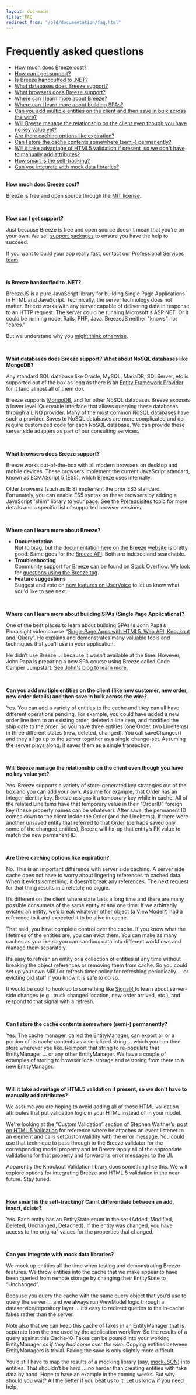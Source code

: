 ```yaml
---
layout: doc-main
title: FAQ
redirect_from: "/old/documentation/faq.html"
---
```

<h1>Frequently asked questions</h1>

<ul>
	<li><a href="#cost">How much does Breeze cost?</a></li>
	<li><a href="#support">How can I get support?</a></li>
	<li><a href="#handcuff">Is Breeze handcuffed to .NET?</a></li>
	<li><a href="#database">What databases does Breeze support?</a></li>
	<li><a href="#browsers">What browsers does Breeze support?</a></li>
	<li><a href="#learn-breeze">Where can I learn more about Breeze?</a></li>
	<li><a href="#learn-spa">Where can I learn more about building SPAs?</a></li>
	<li><a href="#multiple-entities">Can you add multiple entities on the client and then save in bulk across the wire?</a></li>
	<li><a href="#manage-relationship">Will Breeze manage the relationship on the client even though you have no key value yet?</a></li>
	<li><a href="#cache-options">Are there caching options like expiration?</a></li>
	<li><a href="#store-cache">Can I store the cache contents somewhere (semi-) permanently?</a></li>
	<li><a href="#html5-validation">Will it take advantage of HTML5 validation if present, so we don&#39;t have to manually add attributes?</a></li>
	<li><a href="#self-tracking">How smart is the self-tracking?</a></li>
	<li><a href="#mock-data-library">Can you integrate with mock data libraries? </a><br />
	&nbsp;</li>
</ul>

<p><strong><a id="cost" name="cost"></a>How much does Breeze cost?</strong></p>

<p>Breeze is free and open source through the <a href="http://opensource.org/licenses/mit-license.php" target="_blank">MIT license</a>.</p>

<p>&nbsp;</p>

<p><strong><a id="support" name="support"></a>How can I get support?</strong></p>

<p>Just because Breeze is free and open source doesn&#39;t mean that you&#39;re on your own. We sell <a href="http://www.breezejs.com/support">support packages</a> to ensure you have the help to succeed.</p>

<p>If you want to build your app really fast, contact our <a href="http://www.ideablade.com/professional-services/professional-services.aspx" target="_blank">Professional Services team</a>.</p>

<p>&nbsp;</p>

<p><strong><a id="handcuff" name="handcuff"></a>Is Breeze handcuffed to .NET?</strong></p>

<p>BreezeJS is a pure JavaScript library for building Single Page Applications in HTML and JavaScript. Technically, the server technology does not matter. Breeze works with any server capable of delivering data in response to an HTTP request. The server could be running Microsoft&#39;s ASP.NET. Or it could be running node, Rails, PHP, Java. BreezeJS neither &quot;knows&quot; nor &quot;cares.&quot;</p>

<p>But we understand why you <a href="http://www.breezejs.com/blog/handcuffed-microsoft">might think otherwise</a>.</p>

<p>&nbsp;</p>

<p><strong><a id="database" name="database"></a>What databases does Breeze support? What about NoSQL databases like MongoDB?</strong></p>

<p>Any standard SQL&nbsp;database like Oracle, MySQL, MariaDB, SQLServer, etc&nbsp;is supported out of the box as long as there is an <a href="http://msdn.microsoft.com/en-us/data/dd363565" target="_blank">Entity Framework Provider</a> for it (and almost all of them do).</p>

<p>Breeze supports <a href="/doc-node-mongodb">MongoDB</a>, and for other NoSQL databases Breeze&nbsp;exposes a lower level IQueryable interface that allows querying these databases through a LINQ provider. Many of the most common NoSQL databases have such a provider. Saves to NoSQL databases are more complicated and do require customized code for each NoSQL database. We can provide these server side adapters as part of our consulting services.</p>

<p>&nbsp;</p>

<p><strong><a id="browsers" name="browsers"></a>What browsers does Breeze support?</strong></p>

<p>Breeze works out-of-the-box with all&nbsp;modern browsers on desktop and mobile devices. These browsers implement the current JavaScript standard, known as ECMAScript 5 (ES5), which Breeze uses internally.</p>

<p>Older browsers (such as IE 8) implement the prior ES3 standard. Fortunately, you can enable ES5 syntax on these browsers by adding a JavaScript &quot;shim&quot; library to your page. See the&nbsp;<a href="/doc-js/prerequisites">Prerequisites</a> topic for more details and a specific list of supported browser versions.</p>

<p>&nbsp;</p>

<p><strong><a id="learn-breeze" name="learn-breeze"></a>Where can I learn more about Breeze?</strong></p>

<ul>
	<li><strong>Documentation</strong><br />
	Not to brag, but the <a href="/doc-main/">documentation here on the Breeze website</a> is pretty good. Same goes for the <a href="/doc-js/api-docs/index.html" target="_blank">Breeze API</a>. Both are indexed and searchable.</li>
	<li><strong>Troubleshooting</strong><br />
	Community support for Breeze can be found on Stack Overflow. We look for <a href="http://stackoverflow.com/questions/tagged/breeze" target="_blank">questions using the Breeze tag</a>.</li>
	<li><strong>Feature suggestions</strong><br />
	Suggest and vote on <a href="https://breezejs.uservoice.com/forums/173093-breeze-feature-suggestions" target="_blank">new features on UserVoice</a> to let us know what you&#39;d like to see next.</li>
</ul>

<p>&nbsp;</p>

<p><strong><a id="learn-spa" name="learn-spa"></a>Where can I learn more about building SPAs (Single Page Applications)?</strong></p>

<p>One of the best places to learn about building SPAs is John Papa&rsquo;s Pluralsight video course &ldquo;<a href="http://pluralsight.com/training/Courses/TableOfContents/spa" target="_blank">Single Page Apps with HTML5, Web API, Knockout and jQuery</a>&rdquo;. He explains and demonstrates many valuable tools and techniques that you&rsquo;ll use in your application.</p>

<p>He didn&rsquo;t use Breeze &hellip; because it wasn&rsquo;t available at the time. However, John Papa is preparing a new SPA course using Breeze called&nbsp;Code Camper Jumpstart. <a href="http://www.johnpapa.net/recent-presentation-on-spa-basics/" target="_blank">See John&#39;s blog to learn more.</a></p>

<p>&nbsp;</p>

<p><strong><a id="multiple-entities" name="multiple-entities"></a>Can you add multiple entities on the client (like new customer, new order, new order details) and then save in bulk across the wire? </strong></p>

<p>Yes. You can add a variety of entities to the cache and they can all have different operations pending. For example, you could have added a new order line item to an existing order, deleted a line item, and modified the ship date to the order. So you have three entities (one Order, two LineItems) in three different states (new, deleted, changed). You call saveChanges() and they all go up to the server together as a single change-set. Assuming the server plays along, it saves them as a single transaction.</p>

<p>&nbsp;</p>

<p><strong><a id="manage-relationship" name="manage-relationship"></a>Will Breeze manage the relationship on the client even though you have no key value yet?</strong></p>

<p>Yes. Breeze supports a variety of store-generated key strategies out of the box and you can add your own. Assume for example, that Order has an integer identity key. Breeze assigns it a temporary key while in cache. All of the related LineItems have that temporary value in their &ldquo;OrderID&rdquo; foreign key (these property names can be whatever). After save, the permanent ID comes down to the client inside the Order (and the LineItems). If there were another unsaved entity that referred to that Order (perhaps saved only some of the changed entities), Breeze will fix-up that entity&rsquo;s FK value to match the new permanent ID.</p>

<p>&nbsp;</p>

<p><strong><a id="cache-options" name="cache-options"></a>Are there caching options like expiration?</strong></p>

<p>No. This is an important difference with server side caching. A server side cache does not have to worry about lingering references to cached data. When it evicts something, it doesn&rsquo;t break any references. The next request for that thing results in a refetch; no biggie.</p>

<p>It&rsquo;s different on the client where state lasts a long time and there are many possible consumers of the same entity at any one time. If we arbitrarily evicted an entity, we&rsquo;d break whatever other object (a ViewModel?) had a reference to it and expected it to be alive in cache.</p>

<p>That said, you have complete control over the cache. If you know what the lifetimes of the entities are, you can evict them. You can make as many caches as you like so you can sandbox data into different workflows and manage them separately.</p>

<p>It&rsquo;s easy to refresh an entity or a collection of entities at any time without breaking the object references or removing them from cache. So you could set up your own MRU or refresh timer policy for refreshing periodically &hellip; or evicting old stuff if you know it is safe to do so.</p>

<p>It would be cool to hook up to something like <a href="https://github.com/SignalR/SignalR" target="_blank">SignalR </a>to learn about server-side changes (e.g., truck changed location, new order arrived, etc.), and respond to that signal with a refresh.</p>

<p>&nbsp;</p>

<p><strong><a id="store-cache" name="store-cache"></a>Can I store the cache contents somewhere (semi-) permanently?</strong></p>

<p>Yes. The cache manager, called the EntityManager, can export all or a portion of its cache contents as a serialized string &hellip; which you can then store wherever you like. Reimport that string to re-populate that EntityManager &hellip; or any other EntityManager. We have a couple of examples of storing to browser local storage and restoring from there to a new EntityManager.</p>

<p>&nbsp;</p>

<p><strong><a id="html5-validation" name="html5-validation"></a>Will it take advantage of HTML5 validation if present, so we don&#39;t have to manually add attributes?</strong></p>

<p>We assume you are hoping to avoid adding all of those HTML validation attributes that put validation logic in your HTML instead of in your model.</p>

<p>We&#39;re looking at the &ldquo;Custom Validation&rdquo; section of Stephen Walther&rsquo;s &nbsp;<a href="http://stephenwalther.com/archive/2012/03/13/html5-form-validation.aspx" target="_blank">post on HTML 5 Validation</a> for reference where he attaches an event listener to an element and calls setCustomValidity with the error message. You could use that technique to pass through to the Breeze validator for the corresponding model property and let Breeze apply all of the appropriate validations for that property and forward its error messages to the UI.</p>

<p>Apparently the&nbsp;Knockout&nbsp;Validation library does something like this.&nbsp;We will explore options for integrating Breeze and HTML 5 validation in the near future. Stay tuned.</p>

<p>&nbsp;</p>

<p><strong><a id="self-tracking" name="self-tracking"></a>How smart is the self-tracking? Can it differentiate between an add, insert, delete?</strong></p>

<p>Yes. Each entity has an EntityState enum in the set {Added, Modified, Deleted, Unchanged, Detached}. If the entity was changed, you have access to the origina&rdquo; values for the properties that changed.</p>

<p>&nbsp;</p>

<p><strong><a id="mock-data-library" name="mock-data-library"></a>Can you integrate with mock data libraries?</strong></p>

<p>We mock up entities all the time when testing and demonstrating Breeze features. We throw entities into the cache that we make appear to have been queried from remote storage by changing their EntityState to &ldquo;Unchanged&rdquo;.</p>

<p>Because you query the cache with the same query object that you&rsquo;d use to query the server &hellip; and we always run ViewModel logic through a dataservice/repository layer &hellip; it&rsquo;s easy to redirect queries to the in-cache fakes rather than the server.</p>

<p>Note also that we can keep this cache of fakes in an EntityManager that is separate from the one used by the application workflow. So the results of a query against this Cache-&lsquo;O-Fakes can be poured into your working EntityManager <em>as if they had come over the wire</em>. Copying entities between EntityManagers is trivial. Faking the save is only slightly more difficult.</p>

<p>You&rsquo;d still have to map the results of a mocking library (say, <a href="https://github.com/mennovanslooten/mockJSON" target="_blank">mockJSON</a>) into entities. That shouldn&rsquo;t be hard &hellip; no harder than creating entities with fake data by hand. Hope to have an example&nbsp;in the&nbsp;coming weeks. But&nbsp;why should you wait?&nbsp;All the better if you beat us to it. Let us know if you need help.</p>

<p>&nbsp;</p>

